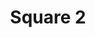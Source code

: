 ---
title: Square 2
date: 
draft: false

# descripcion
description : Argolla de plata cierre bisagra

materials: Plata 925

color: Plateado

dimensions: 2cm diam

code: 01-11-0490

type: "Aros"

categories: []

price: $2.290,00

price_eftvo: $1.950,00

# Images
# first image will be shown in the product page
images:
  # - image: "images/path_to_image"
  # La ubicacion de las imagenes es imagenes/Aros/Aros.Argollas/01-11-0490-square-2
  - image: "./images/aros/argollas/01-11-0490_a.JPG"
  - image: "./images/aros/argollas/01-11-0490_b.jpg"
  - image: "./images/aros/argollas/01-11-0490_c.jpg"
---
